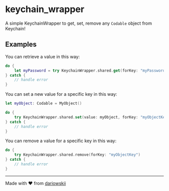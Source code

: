 # keychain_wrapper

A simple KeychainWrapper to get, set, remove any `Codable` object from Keychain!

## Examples

You can retrieve a value in this way:
```swift
do {
    let myPassword = try KeychainWrapper.shared.get(forKey: "myPasswordKey", expecting: String.self)
} catch {
    // handle error
}
```

You can set a new value for a specific key in this way:
```swift
let myObject: Codable = MyObject()

do {
    try KeychainWrapper.shared.set(value: myObject, forKey: "myObjectKey")
} catch {
    // handle error
}
```

You can remove a value for a specific key in this way:
```swift
do {
    try KeychainWrapper.shared.remove(forKey: "myObjectKey")
} catch {
    // handle error
}
```

---

Made with ❤️ from [dariowskii](https://www.linkedin.com/in/dario-varriale/)
